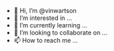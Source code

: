 - 👋 Hi, I’m @vinwartson
- 👀 I’m interested in ...
- 🌱 I’m currently learning ...
- 💞️ I’m looking to collaborate on ...
- 📫 How to reach me ...

<!---
vinwartson/vinwartson is a ✨ special ✨ repository because its `README.md` (this file) appears on your GitHub profile.
You can click the Preview link to take a look at your changes.
--->

